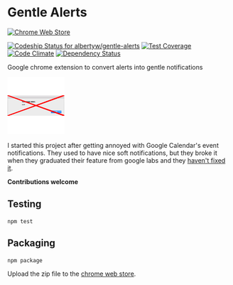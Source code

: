 Gentle Alerts
=============

[![Chrome Web Store](https://img.shields.io/chrome-web-store/v/bcjaadnpjolbaginfighnpcdjmbeiahn.svg)](https://chrome.google.com/webstore/detail/gentle-alerts/bcjaadnpjolbaginfighnpcdjmbeiahn)

[ ![Codeship Status for albertyw/gentle-alerts](https://app.codeship.com/projects/3a271aa0-d8b1-0134-15a2-326e4d300ce2/status?branch=master)](https://app.codeship.com/projects/203223)
[![Test Coverage](https://codeclimate.com/github/albertyw/gentle-alerts/badges/coverage.svg)](https://codeclimate.com/github/albertyw/gentle-alerts/coverage)
[![Code Climate](https://codeclimate.com/github/albertyw/gentle-alerts/badges/gpa.svg)](https://codeclimate.com/github/albertyw/gentle-alerts)
[![Dependency Status](https://gemnasium.com/badges/github.com/albertyw/gentle-alerts.svg)](https://gemnasium.com/github.com/albertyw/gentle-alerts)

Google chrome extension to convert alerts into gentle notifications

![Gentle Alerts Icon](gentle-alerts/img/icon128.png)

I started this project after getting annoyed with Google Calendar's event
notifications.  They used to have nice soft notifications, but they broke it
when they graduated their feature from google labs and they
[haven't fixed it](https://productforums.google.com/forum/#!topic/calendar/aWfZBNKlNEQ).

**Contributions welcome**

Testing
-------

```
npm test
```

Packaging
---------

```
npm package
```

Upload the zip file to the
[chrome web store](https://chrome.google.com/webstore/developer/dashboard).
